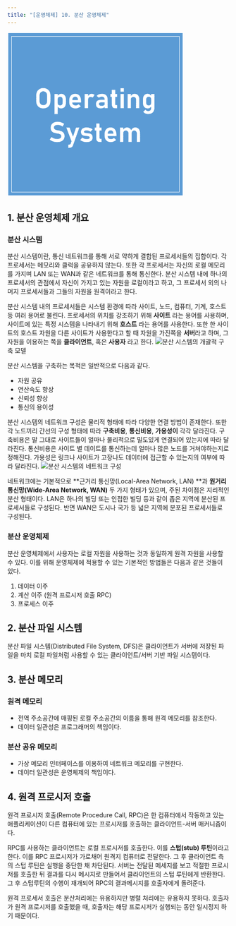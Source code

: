 ```yaml
---
title: "[운영체제] 10. 분산 운영체제"
---
```


![](/assets/images/ghost_images/2022/08/image-12.png)
## 1. 분산 운영체제 개요

### 분산 시스템

분산 시스템이란, 통신 네트워크를 통해 서로 약하게 결합된 프로세서들의 집합이다. 각 프로세서는 메모리와 클럭을 공유하지 않는다. 또한 각 프로세서는 자신의 로컬 메모리를 가지며 LAN 또는 WAN과 같은 네트워크를 통해 통신한다. 분산 시스템 내에 하나의 프로세서의 관점에서 자신이 가지고 있는 자원을 로컬이라고 하고, 그 프로세서 외의 나머지 프로세서들과 그들의 자원을 원격이라고 한다.

분산 시스템 내의 프로세서들은 시스템 환경에 따라 사이트, 노드, 컴퓨터, 기계, 호스트 등 여러 용어로 불린다. 프로세서의 위치를 강조하기 위해 **사이트** 라는 용어를 사용하며, 사이트에 있는 특정 시스템을 나타내기 위해 **호스트** 라는 용어를 사용한다. 또한 한 사이트의 호스트 자원을 다른 사이트가 사용한다고 할 때 자원을 가진쪽을 **서버**라고 하며, 그 자원을 이용하는 쪽을 **클라이언트**, 혹은 **사용자** 라고 한다.
![](https://blog.kakaocdn.net/dn/d0QGHl/btrEJ5CfXuK/kXRuY9HfeSEnxYUibYL4k0/img.png)분산 시스템의 개괄적 구축 모델

분산 시스템을 구축하는 목적은 일반적으로 다음과 같다.

- 자원 공유
- 연산속도 향상
- 신뢰성 향상
- 통신의 용이성

분산 시스템의 네트워크 구성은 물리적 형태에 따라 다양한 연결 방법이 존재한다. 또한 각 노드끼리 간선의 구성 형태에 따라 **구축비용**, **통신비용**, **가용성이** 각각 달라진다. 구축비용은 말 그대로 사이트들이 얼마나 물리적으로 밀도있게 연결되어 있는지에 따라 달라진다. 통신비용은 사이트 별 데이트를 통신하는데 얼마나 많은 노드를 거쳐야하는지로 정해진다. 가용성은 링크나 사이트가 고장나도 데이터에 접근할 수 있는지의 여부에 따라 달라진다.
![](https://blog.kakaocdn.net/dn/Vipg1/btrEJvBdFuL/gc7eAajWv2zxDJv4VGyIJ1/img.png)분산 시스템의 네트워크 구성

네트워크에는 기본적으로 **근거리 통신망(Local-Area Network, LAN) **과 **원거리 통신망(Wide-Area Network, WAN)** 두 가지 형태가 있으며, 주된 차이점은 지리적인 분산 형태이다. LAN은 하나의 빌딩 또는 인접한 빌딩 등과 같이 좁은 지역에 분산된 프로세서들로 구성된다. 반면 WAN은 도시나 국가 등 넓은 지역에 분포된 프로세서들로 구성된다.

### 분산 운영체제

분산 운영체제에서 사용자는 로컬 자원을 사용하는 것과 동일하게 원격 자원을 사용할 수 있다. 이를 위해 운영체제에 적용할 수 있는 기본적인 방법들은 다음과 같은 것들이 있다.

1. 데이터 이주
2. 계산 이주 (원격 프로시저 호출 RPC)
3. 프로세스 이주

## 2. 분산 파일 시스템

분산 파일 시스템(Distributed File System, DFS)은 클라이언트가 서버에 저장된 파일을 마치 로컬 파일처럼 사용할 수 있는 클라이언트/서버 기반 파일 시스템이다.

## 3. 분산 메모리

### 원격 메모리

- 전역 주소공간에 매핑된 로컬 주소공간의 이름을 통해 원격 메모리를 참조한다.
- 데이터 일관성은 프로그래머의 책임이다.

### 분산 공유 메모리

- 가상 메모리 인터페이스를 이용하여 네트워크 메모리를 구현한다.
- 데이터 일관성은 운영체제의 책임이다.

## 4. 원격 프로시저 호출

원격 프로시저 호출(Remote Procedure Call, RPC)은 한 컴퓨터에서 작동하고 있는 애플리케이션이 다른 컴퓨터에 있는 프로시저를 호출하는 클라이언트-서버 매커니즘이다.

RPC를 사용하는 클라이언트는 로컬 프로시저를 호출한다. 이를 **스텁(stub) 루틴**이라고 한다. 이를 RPC 프로시저가 가로채어 원격지 컴퓨터로 전달한다. 그 후 클라이언트 측의 스텁 루틴은 실행을 중단한 채 차단된다. 서버는 전달된 메세지를 보고 적절한 프로시저를 호출한 뒤 결과를 다시 메시지로 만들어서 클라이언트의 스텁 루틴에게 반환한다. 그 후 스텁루틴의 수행이 재개되어 RPC의 결과메시지를 호출자에게 돌려준다.

원격 프로세서 호출은 분산처리에는 유용하지만 병렬 처리에는 유용하지 못하다. 호출자가 원격 프로시저를 호출했을 때, 호출자는 해당 프로시저가 실행되는 동안 일시정지 하기 때문이다.
